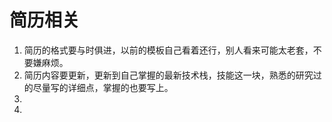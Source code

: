 # 简历相关
1. 简历的格式要与时俱进，以前的模板自己看着还行，别人看来可能太老套，不要嫌麻烦。
2. 简历内容要更新，更新到自己掌握的最新技术栈，技能这一块，熟悉的研究过的尽量写的详细点，掌握的也要写上。
3. 
4. 